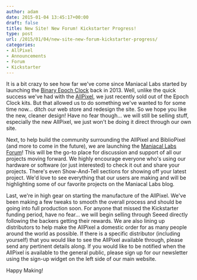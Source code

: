 ```yaml
---
author: adam
date: 2015-01-04 13:45:17+00:00
draft: false
title: New Site! New Forum! Kickstarter Progress!
type: post
url: /2015/01/04/new-site-new-forum-kickstarter-progress/
categories:
- AllPixel
- Announcements
- Forum
- Kickstarter
---
```


It is a bit crazy to see how far we've come since Maniacal Labs started by launching the [Binary Epoch Clock](/product/becv1/) back in 2013. Well, unlike the quick success we've had with the [AllPixel](/AllPixel), we just recently sold out of the Epoch Clock kits. But that allowed us to do something we've wanted to for some time now... ditch our web store and redesign the site. So we hope you like the new, cleaner design! Have no fear though... we will still be selling stuff, especially the new AllPixel, we just won't be doing it direct through our own site.

Next, to help build the community surrounding the AllPixel and BiblioPixel (and more to come in the future), we are launching the [Maniacal Labs Forum](http://forum.maniacallabs.com)! This will be the go-to place for discussion and support of all our projects moving forward. We highly encourage everyone who's using our hardware or software (or just interested) to check it out and share your projects. There's even Show-And-Tell sections for showing off your latest project. We'd love to see everything that our users are making and will be highlighting some of our favorite projects on the Maniacal Labs blog.

Last, we're in high gear on starting the manufacture of the AllPixel. We've been making a few tweaks to smooth the overall process and should be going into full production soon. For anyone that missed the Kickstarter funding period, have no fear... we will begin selling through Seeed directly following the backers getting their rewards. We are also lining up distributors to help make the AllPixel a domestic order for as many people around the world as possible. If there is a specific distributor (including yourself) that you would like to see the AllPixel available through, please send any pertinent details along. If you would like to be notified when the AllPixel is available to the general public, please sign up for our newsletter using the sign-up widget on the left side of our main website.

Happy Making!
